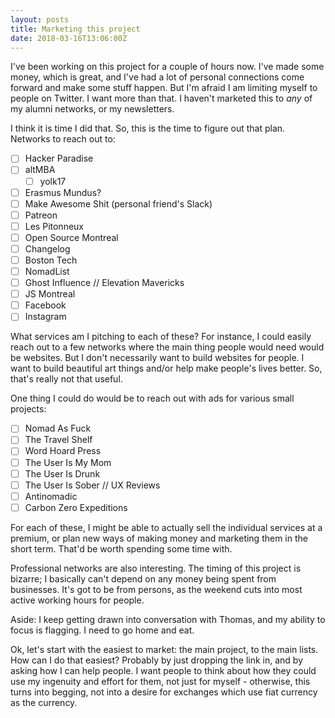 ```yaml
---
layout: posts
title: Marketing this project
date: 2018-03-16T13:06:00Z
---
```


I've been working on this project for a couple of hours now. I've made some money, which is great, and I've had a lot of personal connections come forward and make some stuff happen. But I'm afraid I am limiting myself to people on Twitter. I want more than that. I haven't marketed this to _any_ of my alumni networks, or my newsletters.

I think it is time I did that. So, this is the time to figure out that plan. Networks to reach out to:

- [ ] Hacker Paradise
- [ ] altMBA
  - [ ] yolk17
- [ ] Erasmus Mundus?
- [ ] Make Awesome Shit (personal friend's Slack)
- [ ] Patreon
- [ ] Les Pitonneux
- [ ] Open Source Montreal
- [ ] Changelog
- [ ] Boston Tech
- [ ] NomadList
- [ ] Ghost Influence // Elevation Mavericks
- [ ] JS Montreal
- [ ] Facebook
- [ ] Instagram

What services am I pitching to each of these? For instance, I could easily reach out to a few networks where the main thing people would need would be websites. But I don't necessarily want to build websites for people. I want to build beautiful art things and/or help make people's lives better. So, that's really not that useful.

One thing I could do would be to reach out with ads for various small projects:

- [ ] Nomad As Fuck
- [ ] The Travel Shelf
- [ ] Word Hoard Press
- [ ] The User Is My Mom
- [ ] The User Is Drunk
- [ ] The User Is Sober // UX Reviews
- [ ] Antinomadic
- [ ] Carbon Zero Expeditions

For each of these, I might be able to actually sell the individual services at a premium, or plan new ways of making money and marketing them in the short term. That'd be worth spending some time with.

Professional networks are also interesting. The timing of this project is bizarre; I basically can't depend on any money being spent from businesses. It's got to be from persons, as the weekend cuts into most active working hours for people.

Aside: I keep getting drawn into conversation with Thomas, and my ability to focus is flagging. I need to go home and eat.

Ok, let's start with the easiest to market: the main project, to the main lists. How can I do that easiest? Probably by just dropping the link in, and by asking how I can help people. I want people to think about how they could use my ingenuity and effort for them, not just for myself - otherwise, this turns into begging, not into a desire for exchanges which use fiat currency as the currency.
